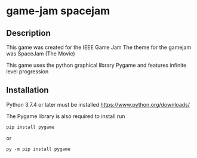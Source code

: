 # game-jam spacejam

## Description

This game was created for the IEEE Game Jam
The theme for the gamejam was SpaceJam (The Movie)

This game uses the python graphical library Pygame and features infinite level progression

## Installation

Python 3.7.4 or later must be installed
https://www.python.org/downloads/

The Pygame library is also required to install run

<pre><code>pip install pygame</code></pre>

or

<pre><code>py -m pip install pygame</code></pre>
